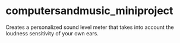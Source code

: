 # computersandmusic_miniproject
 Creates a personalized sound level meter that takes into account the loudness sensitivity of your own ears.
